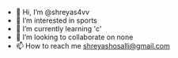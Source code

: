 - 👋 Hi, I’m @shreyas4vv
- 👀 I’m interested in sports
- 🌱 I’m currently learning 'c'
- 💞️ I’m looking to collaborate on none
- 📫 How to reach me shreyashosalli@gmail.com

